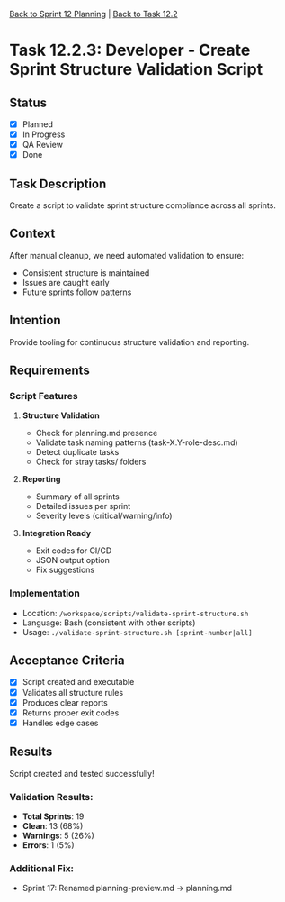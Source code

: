 [Back to Sprint 12 Planning](./planning.md) | [Back to Task 12.2](./task-12.2-comprehensive-sprint-cleanup.md)

# Task 12.2.3: Developer - Create Sprint Structure Validation Script

## Status
- [x] Planned
- [x] In Progress
- [x] QA Review
- [x] Done

## Task Description
Create a script to validate sprint structure compliance across all sprints.

## Context
After manual cleanup, we need automated validation to ensure:
- Consistent structure is maintained
- Issues are caught early
- Future sprints follow patterns

## Intention
Provide tooling for continuous structure validation and reporting.

## Requirements

### Script Features
1. **Structure Validation**
   - Check for planning.md presence
   - Validate task naming patterns (task-X.Y-role-desc.md)
   - Detect duplicate tasks
   - Check for stray tasks/ folders

2. **Reporting**
   - Summary of all sprints
   - Detailed issues per sprint
   - Severity levels (critical/warning/info)

3. **Integration Ready**
   - Exit codes for CI/CD
   - JSON output option
   - Fix suggestions

### Implementation
- Location: `/workspace/scripts/validate-sprint-structure.sh`
- Language: Bash (consistent with other scripts)
- Usage: `./validate-sprint-structure.sh [sprint-number|all]`

## Acceptance Criteria
- [x] Script created and executable
- [x] Validates all structure rules
- [x] Produces clear reports
- [x] Returns proper exit codes
- [x] Handles edge cases

## Results
Script created and tested successfully!

### Validation Results:
- **Total Sprints**: 19
- **Clean**: 13 (68%)
- **Warnings**: 5 (26%)
- **Errors**: 1 (5%)

### Additional Fix:
- Sprint 17: Renamed planning-preview.md → planning.md